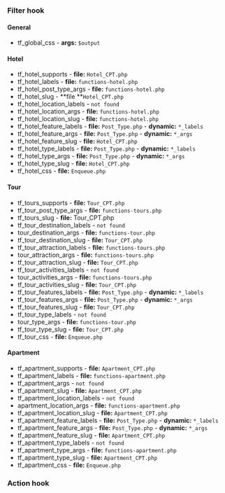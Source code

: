 ### Filter hook

#### General
* tf_global_css - **args:** `$output`

#### Hotel
* tf_hotel_supports - **file:** `Hotel_CPT.php`
* tf_hotel_labels - **file:** `functions-hotel.php`
* tf_hotel_post_type_args - **file:** `functions-hotel.php`
* tf_hotel_slug - **file **`Hotel_CPT.php`
* tf_hotel_location_labels - `not found`
* tf_hotel_location_args - **file:** `functions-hotel.php`
* tf_hotel_location_slug - **file:** `functions-hotel.php`
* tf_hotel_feature_labels - **file:** `Post_Type.php` - **dynamic:** `*_labels`
* tf_hotel_feature_args - **file:** `Post_Type.php` - **dynamic:** `*_args`
* tf_hotel_feature_slug - **file:** `Hotel_CPT.php`
* tf_hotel_type_labels - **file:** `Post_Type.php` - **dynamic:** `*_labels`
* tf_hotel_type_args - **file:** `Post_Type.php` - **dynamic:** `*_args`
* tf_hotel_type_slug - **file:** `Hotel_CPT.php`
* tf_hotel_css - **file:** `Enqueue.php`

#### Tour
* tf_tours_supports - **file:** `Tour_CPT.php`
* tf_tour_post_type_args - **file:** `functions-tours.php`
* tf_tours_slug - **file:** Tour_CPT.php 
* tf_tour_destination_labels - `not found`
* tour_destination_args - **file:** `functions-tour.php`
* tf_tour_destination_slug - **file:** `Tour_CPT.php`
* tf_tour_attraction_labels - **file:** `functions-tours.php`
* tour_attraction_args - **file:** `functions-tours.php`
* tf_tour_attraction_slug - **file:** `Tour_CPT.php`
* tf_tour_activities_labels - `not found`
* tour_activities_args - **file:** `functions-tours.php`
* tf_tour_activities_slug - **file:** `Tour_CPT.php`
* tf_tour_features_labels - **file:** `Post_Type.php` - **dynamic:** `*_labels`
* tf_tour_features_args - **file:** `Post_Type.php` - **dynamic:** `*_args`
* tf_tour_features_slug - **file:** `Tour_CPT.php`
* tf_tour_type_labels - `not found`
* tour_type_args - **file:** `functions-tour.php`
* tf_tour_type_slug - **file:** `Tour_CPT.php`
* tf_tour_css - **file:** `Enqueue.php` 

#### Apartment
* tf_apartment_supports - **file:** `Apartment_CPT.php`
* tf_apartment_labels - **file:** `functions-apartment.php`
* tf_apartment_args - `not found`
* tf_apartment_slug - **file:** `Apartment_CPT.php`
* tf_apartment_location_labels - `not found`
* apartment_location_args - **file:** `functions-apartment.php`
* tf_apartment_location_slug - **file:** `Apartment_CPT.php`
* tf_apartment_feature_labels - **file:** `Post_Type.php` - **dynamic:** `*_labels`
* tf_apartment_feature_args - **file:** `Post_Type.php` - **dynamic:** `*_args`
* tf_apartment_feature_slug - **file:** `Apartment_CPT.php`
* tf_apartment_type_labels - `not found`
* tf_apartment_type_args - **file:** `functions-apartment.php`
* tf_apartment_type_slug - **file:** `Apartment_CPT.php`
* tf_apartment_css - **file:** `Enqueue.php` 



### Action hook
